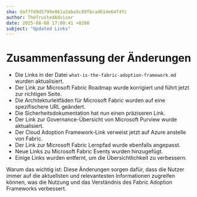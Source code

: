 ```yaml
---
sha: daf7fd9d5799e861a2aba5c89fbcad614e64f4fc
author: TheTrustedAdvisor
date: 2025-08-08 17:00:41 +0200
subject: "Updated Links"
---
```


  # Zusammenfassung der Änderungen

- Die Links in der Datei `what-is-the-fabric-adoption-framework.md` wurden aktualisiert.
- Der Link zur Microsoft Fabric Roadmap wurde korrigiert und führt jetzt zur richtigen Seite.
- Die Architekturleitfäden für Microsoft Fabric wurden auf eine spezifischere URL geändert.
- Die Sicherheitsdokumentation hat nun einen präziseren Link.
- Der Link zur Governance-Übersicht von Microsoft Purview wurde aktualisiert.
- Der Cloud Adoption Framework-Link verweist jetzt auf Azure anstelle von Fabric.
- Der Link zur Microsoft Fabric Lernpfad wurde ebenfalls angepasst.
- Neue Links zu Microsoft Fabric Events wurden hinzugefügt.
- Einige Links wurden entfernt, um die Übersichtlichkeit zu verbessern.

Warum das wichtig ist: Diese Änderungen sorgen dafür, dass die Nutzer immer auf die aktuellsten und relevantesten Informationen zugreifen können, was die Nutzung und das Verständnis des Fabric Adoption Frameworks verbessert.
